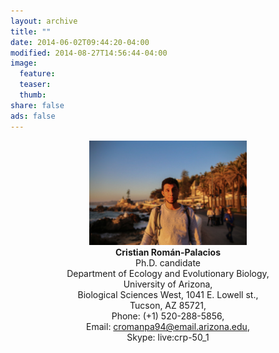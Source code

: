 ```yaml
---
layout: archive
title: ""
date: 2014-06-02T09:44:20-04:00
modified: 2014-08-27T14:56:44-04:00
image:
  feature:
  teaser:
  thumb:
share: false
ads: false
---
```


<p align="center">
  <img src="2019-11-21 10.51.14.jpg" width="50%" height="50%">  <br>
  <b>Cristian Román-Palacios</b><br>
  Ph.D. candidate  <br>
  Department of Ecology and Evolutionary Biology,<br>  
  University of Arizona,  <br>  
  Biological Sciences West, 1041 E. Lowell st.,   <br>  
  Tucson, AZ  85721,  <br>  
  Phone: (+1) 520-288-5856,  <br>  
  Email: <a href="mailto:cromanpa94@email.arizona.edu ">cromanpa94@email.arizona.edu</a>,<br>  
  Skype: live:crp-50_1
  
</p>
